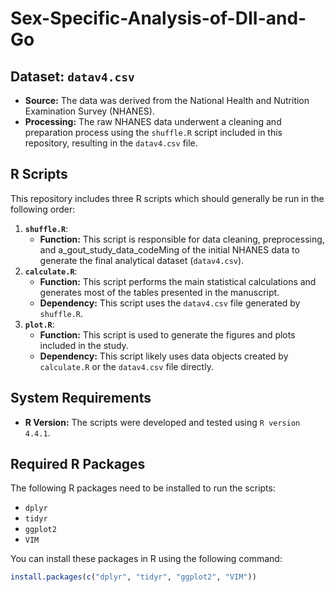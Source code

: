 # Sex-Specific-Analysis-of-DII-and-Go

## Dataset: `datav4.csv`

* **Source:** The data was derived from the National Health and Nutrition Examination Survey (NHANES).
* **Processing:** The raw NHANES data underwent a cleaning and preparation process using the `shuffle.R` script included in this repository, resulting in the `datav4.csv` file.

## R Scripts

This repository includes three R scripts which should generally be run in the following order:

1.  **`shuffle.R`**:
    * **Function:** This script is responsible for data cleaning, preprocessing, and a_gout_study_data_codeMing of the initial NHANES data to generate the final analytical dataset (`datav4.csv`).
2.  **`calculate.R`**:
    * **Function:** This script performs the main statistical calculations and generates most of the tables presented in the manuscript.
    * **Dependency:** This script uses the `datav4.csv` file generated by `shuffle.R`.
3.  **`plot.R`**:
    * **Function:** This script is used to generate the figures and plots included in the study.
    * **Dependency:** This script likely uses data objects created by `calculate.R` or the `datav4.csv` file directly.

## System Requirements

* **R Version:** The scripts were developed and tested using `R version 4.4.1`.

## Required R Packages

The following R packages need to be installed to run the scripts:

* `dplyr`
* `tidyr`
* `ggplot2`
* `VIM`

You can install these packages in R using the following command:
```R
install.packages(c("dplyr", "tidyr", "ggplot2", "VIM"))
```
